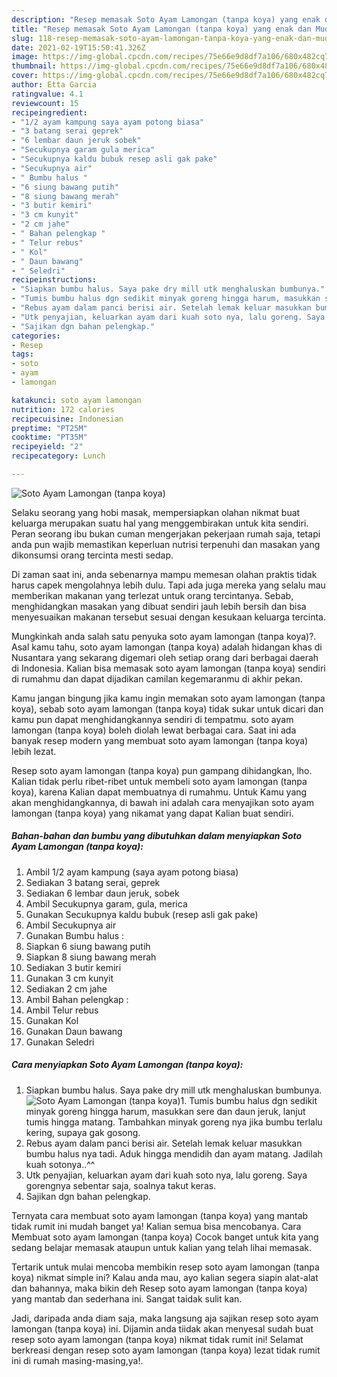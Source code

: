 ```yaml
---
description: "Resep memasak Soto Ayam Lamongan (tanpa koya) yang enak dan Mudah Dibuat"
title: "Resep memasak Soto Ayam Lamongan (tanpa koya) yang enak dan Mudah Dibuat"
slug: 118-resep-memasak-soto-ayam-lamongan-tanpa-koya-yang-enak-dan-mudah-dibuat
date: 2021-02-19T15:50:41.326Z
image: https://img-global.cpcdn.com/recipes/75e66e9d8df7a106/680x482cq70/soto-ayam-lamongan-tanpa-koya-foto-resep-utama.jpg
thumbnail: https://img-global.cpcdn.com/recipes/75e66e9d8df7a106/680x482cq70/soto-ayam-lamongan-tanpa-koya-foto-resep-utama.jpg
cover: https://img-global.cpcdn.com/recipes/75e66e9d8df7a106/680x482cq70/soto-ayam-lamongan-tanpa-koya-foto-resep-utama.jpg
author: Etta Garcia
ratingvalue: 4.1
reviewcount: 15
recipeingredient:
- "1/2 ayam kampung saya ayam potong biasa"
- "3 batang serai geprek"
- "6 lembar daun jeruk sobek"
- "Secukupnya garam gula merica"
- "Secukupnya kaldu bubuk resep asli gak pake"
- "Secukupnya air"
- " Bumbu halus "
- "6 siung bawang putih"
- "8 siung bawang merah"
- "3 butir kemiri"
- "3 cm kunyit"
- "2 cm jahe"
- " Bahan pelengkap "
- " Telur rebus"
- " Kol"
- " Daun bawang"
- " Seledri"
recipeinstructions:
- "Siapkan bumbu halus. Saya pake dry mill utk menghaluskan bumbunya."
- "Tumis bumbu halus dgn sedikit minyak goreng hingga harum, masukkan sere dan daun jeruk, lanjut tumis hingga matang. Tambahkan minyak goreng nya jika bumbu terlalu kering, supaya gak gosong."
- "Rebus ayam dalam panci berisi air. Setelah lemak keluar masukkan bumbu halus nya tadi. Aduk hingga mendidih dan ayam matang. Jadilah kuah sotonya..^^"
- "Utk penyajian, keluarkan ayam dari kuah soto nya, lalu goreng. Saya gorengnya sebentar saja, soalnya takut keras."
- "Sajikan dgn bahan pelengkap."
categories:
- Resep
tags:
- soto
- ayam
- lamongan

katakunci: soto ayam lamongan 
nutrition: 172 calories
recipecuisine: Indonesian
preptime: "PT25M"
cooktime: "PT35M"
recipeyield: "2"
recipecategory: Lunch

---
```



![Soto Ayam Lamongan (tanpa koya)](https://img-global.cpcdn.com/recipes/75e66e9d8df7a106/680x482cq70/soto-ayam-lamongan-tanpa-koya-foto-resep-utama.jpg)

Selaku seorang yang hobi masak, mempersiapkan olahan nikmat buat keluarga merupakan suatu hal yang menggembirakan untuk kita sendiri. Peran seorang ibu bukan cuman mengerjakan pekerjaan rumah saja, tetapi anda pun wajib memastikan keperluan nutrisi terpenuhi dan masakan yang dikonsumsi orang tercinta mesti sedap.

Di zaman  saat ini, anda sebenarnya mampu memesan olahan praktis tidak harus capek mengolahnya lebih dulu. Tapi ada juga mereka yang selalu mau memberikan makanan yang terlezat untuk orang tercintanya. Sebab, menghidangkan masakan yang dibuat sendiri jauh lebih bersih dan bisa menyesuaikan makanan tersebut sesuai dengan kesukaan keluarga tercinta. 



Mungkinkah anda salah satu penyuka soto ayam lamongan (tanpa koya)?. Asal kamu tahu, soto ayam lamongan (tanpa koya) adalah hidangan khas di Nusantara yang sekarang digemari oleh setiap orang dari berbagai daerah di Indonesia. Kalian bisa memasak soto ayam lamongan (tanpa koya) sendiri di rumahmu dan dapat dijadikan camilan kegemaranmu di akhir pekan.

Kamu jangan bingung jika kamu ingin memakan soto ayam lamongan (tanpa koya), sebab soto ayam lamongan (tanpa koya) tidak sukar untuk dicari dan kamu pun dapat menghidangkannya sendiri di tempatmu. soto ayam lamongan (tanpa koya) boleh diolah lewat berbagai cara. Saat ini ada banyak resep modern yang membuat soto ayam lamongan (tanpa koya) lebih lezat.

Resep soto ayam lamongan (tanpa koya) pun gampang dihidangkan, lho. Kalian tidak perlu ribet-ribet untuk membeli soto ayam lamongan (tanpa koya), karena Kalian dapat membuatnya di rumahmu. Untuk Kamu yang akan menghidangkannya, di bawah ini adalah cara menyajikan soto ayam lamongan (tanpa koya) yang nikamat yang dapat Kalian buat sendiri.

<!--inarticleads1-->

##### Bahan-bahan dan bumbu yang dibutuhkan dalam menyiapkan Soto Ayam Lamongan (tanpa koya):

1. Ambil 1/2 ayam kampung (saya ayam potong biasa)
1. Sediakan 3 batang serai, geprek
1. Sediakan 6 lembar daun jeruk, sobek
1. Ambil Secukupnya garam, gula, merica
1. Gunakan Secukupnya kaldu bubuk (resep asli gak pake)
1. Ambil Secukupnya air
1. Gunakan  Bumbu halus :
1. Siapkan 6 siung bawang putih
1. Siapkan 8 siung bawang merah
1. Sediakan 3 butir kemiri
1. Gunakan 3 cm kunyit
1. Sediakan 2 cm jahe
1. Ambil  Bahan pelengkap :
1. Ambil  Telur rebus
1. Gunakan  Kol
1. Gunakan  Daun bawang
1. Gunakan  Seledri




<!--inarticleads2-->

##### Cara menyiapkan Soto Ayam Lamongan (tanpa koya):

1. Siapkan bumbu halus. Saya pake dry mill utk menghaluskan bumbunya.
<img src="https://img-global.cpcdn.com/steps/dad352650d9b8c8d/160x128cq70/soto-ayam-lamongan-tanpa-koya-langkah-memasak-1-foto.jpg" alt="Soto Ayam Lamongan (tanpa koya)">1. Tumis bumbu halus dgn sedikit minyak goreng hingga harum, masukkan sere dan daun jeruk, lanjut tumis hingga matang. Tambahkan minyak goreng nya jika bumbu terlalu kering, supaya gak gosong.
1. Rebus ayam dalam panci berisi air. Setelah lemak keluar masukkan bumbu halus nya tadi. Aduk hingga mendidih dan ayam matang. Jadilah kuah sotonya..^^
1. Utk penyajian, keluarkan ayam dari kuah soto nya, lalu goreng. Saya gorengnya sebentar saja, soalnya takut keras.
1. Sajikan dgn bahan pelengkap.




Ternyata cara membuat soto ayam lamongan (tanpa koya) yang mantab tidak rumit ini mudah banget ya! Kalian semua bisa mencobanya. Cara Membuat soto ayam lamongan (tanpa koya) Cocok banget untuk kita yang sedang belajar memasak ataupun untuk kalian yang telah lihai memasak.

Tertarik untuk mulai mencoba membikin resep soto ayam lamongan (tanpa koya) nikmat simple ini? Kalau anda mau, ayo kalian segera siapin alat-alat dan bahannya, maka bikin deh Resep soto ayam lamongan (tanpa koya) yang mantab dan sederhana ini. Sangat taidak sulit kan. 

Jadi, daripada anda diam saja, maka langsung aja sajikan resep soto ayam lamongan (tanpa koya) ini. Dijamin anda tiidak akan menyesal sudah buat resep soto ayam lamongan (tanpa koya) nikmat tidak rumit ini! Selamat berkreasi dengan resep soto ayam lamongan (tanpa koya) lezat tidak rumit ini di rumah masing-masing,ya!.

